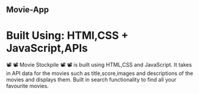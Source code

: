 ## Movie-App
# Built Using: HTMl,CSS + JavaScript,APIs

:film_projector: :film_projector: Movie Stockpile :film_projector: :film_projector:  is built using HTML,CSS and JavaScript. It takes in API data for the movies such as title,score,images and descriptions of the movies and displays them. Built in search functionality to find all your favourite movies. 
